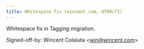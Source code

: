 ```yaml
---
title: Whitespace fix (wincent.com, df00cf2)
---
```


Whitespace fix in Tagging migration.

Signed-off-by: Wincent Colaiuta &lt;win@wincent.com&gt;
